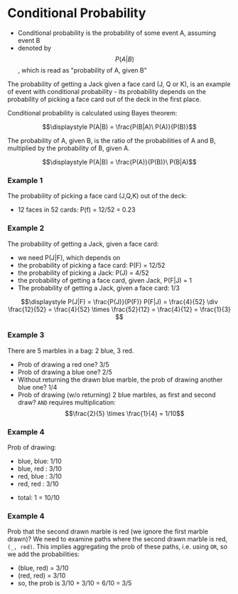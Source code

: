 # Conditional Probability

- Conditional probability is the probability of some event A, assuming event B
- denoted by $$P(A|B)$$, which is read as "probability of A, given B"


The probability of getting a Jack given a face card (J, Q or K), is an example of event with conditional probability - its probability depends on the probability of picking a face card out of the deck in the first place.

Conditional probability is calculated using Bayes theorem:

$$\displaystyle P(A|B) = \frac{P(B|A)\ P(A)}{P(B)}$$

The probability of A, given B, is 
the ratio of the probabilities of A and B, 
multiplied by the probability of B, given A.

$$\displaystyle P(A|B) = \frac{P(A)}{P(B)}\ P(B|A)$$


### Example 1
The probability of picking a face card (J,Q,K) out of the deck:
- 12 faces in 52 cards: P(f) = 12/52 = 0.23

### Example 2
The probability of getting a Jack, given a face card:
- we need P(J|F), which depends on 
- the probability of picking a face card: P(F) = 12/52
- the probability of picking a Jack: P(J) = 4/52
- the probability of getting a face card, given Jack, P(F|J) = 1
- The probability of getting a Jack, given a face card: 1/3

$$\displaystyle
P(J|F) = \frac{P(J)}{P(F)} P(F|J) = 
\frac{4}{52} \div \frac{12}{52} = 
\frac{4}{52} \times \frac{52}{12} = 
\frac{4}{12} = \frac{1}{3}
$$

### Example 3
There are 5 marbles in a bag: 2 blue, 3 red. 
- Prob of drawing a red one? 3/5
- Prob of drawing a blue one? 2/5
- Without returning the drawn blue marble, the prob of drawing another blue one? 1/4
- Prob of drawing (w/o returning) 2 blue marbles, as first and second draw? `AND` requires multiplication: $$\frac{2}{5} \times \frac{1}{4} = 1/10$$

### Example 4
Prob of drawing:
- blue, blue: 1/10
- blue, red : 3/10
- red, blue : 3/10
- red, red  : 3/10
* total: 1 = 10/10 


### Example 4
Prob that the second drawn marble is red (we ignore the first marble drawn)?
We need to examine paths where the second drawn marble is red, `(_, red)`. This implies aggregating the prob of these paths, i.e. using `OR`, so we add the probabilities:
- (blue, red) = 3/10
- (red, red)  = 3/10
- so, the prob is 3/10 + 3/10 = 6/10 = 3/5
